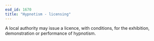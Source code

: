 ```yaml
---
esd_id: 1670
title: "Hypnotism - licensing"
---
```


A local authority may issue a licence, with conditions, for the exhibition, demonstration or performance of hypnotism.

